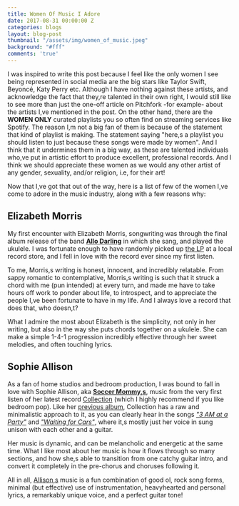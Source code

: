 ```yaml
---
title: Women Of Music I Adore
date: 2017-08-31 00:00:00 Z
categories: blogs
layout: blog-post
thumbnail: "/assets/img/women_of_music.jpeg"
background: "#fff"
comments: 'true'
---
```


I was inspired to write this post because I feel like the only women I see being represented in social media are the big stars like Taylor Swift, Beyoncé, Katy Perry etc. Although I have nothing against these artists, and acknowledge the fact that they&#44;re talented in their own right, I would still like to see more than just the one-off article on Pitchfork -for example- about the artists I&#44;ve mentioned in the post.
 On the other hand, there are the **WOMEN ONLY** curated playlists you so often find on streaming services like Spotify. The reason I&#44;m not a big fan of them is because of the statement that kind of playlist is making. The statement saying "here&#44;s a playlist you should listen to just because these songs were made by women". And I think that it undermines them in a big way, as these are talented individuals who&#44;ve put in artistic effort to produce excellent, professional records. And I think we should appreciate these women as we would any other artist of any gender, sexuality, and/or religion, i.e, for their art!

Now that I&#44;ve got that out of the way, here is a list of few of the women I&#44;ve come to adore in the music industry, along with a few reasons why:

## Elizabeth Morris
My first encounter with Elizabeth Morris&#44; songwriting was through the final album release of the band [**Allo Darling**](https://open.spotify.com/artist/0cygwaJypZFDlu4NLQTm7b) in which she sang, and played the ukulele. I was fortunate enough to have randomly picked up [the LP](https://open.spotify.com/album/1FosDgVaOv7qsZt9k56o1s)  at a local record store, and I fell in love with the record ever since my first listen.

To me, Morris&#44;s writing is honest, innocent, and incredibly relatable. From sappy romantic to contemplative, Morris&#44;s writing is such that it struck a chord with me (pun intended) at every turn, and made me have to take hours off work to ponder about life, to introspect, and to appreciate the people I&#44;ve been fortunate to have in my life. And I always love a record that does that, who doesn&#44;t?

What I admire the most about Elizabeth is the simplicity, not only in her writing, but also in the way she puts chords together on a ukulele. She can make a simple 1-4-1 progression incredibly effective through her sweet melodies, and often touching lyrics.


## Sophie Allison
As a fan of home studios and bedroom production, I was bound to fall in love with Sophie Allison, aka [**Soccer Mommy&#44;s**](https://open.spotify.com/artist/4wXchxfTTggLtzkoUhO86Q), music from the very first listen of her latest record [Collection](https://open.spotify.com/album/1NcmOmza86zn7wt02k9q74) (which I highly recommend if you like bedroom pop). Like her [previous album](https://open.spotify.com/album/0WtsLEGmrrEc1TfGeyLi1N), Collection has a raw and minimalistic approach to it, as you can clearly hear in the songs [*"3 AM at a Party"*](https://open.spotify.com/track/05SS1T78bHkLPEb9VTvEoE) and [*"Waiting for Cars"*](https://open.spotify.com/track/4cJjMJ2fMA7edeEI1xbVFO), where it&#44;s mostly just her voice in sung unison with each other and a guitar.

Her music is dynamic, and can be melancholic and energetic at the same time. What I like most about her music is how it flows through so many sections, and how she&#44;s able to transition from one catchy guitar intro, and convert it completely in the pre-chorus and choruses following it.

All in   all, [Allison&#44;s](https://open.spotify.com/track/3B0vMz20sN9UUwAwcP2QGQ) music is a fun combination of good ol&#44; rock song forms, minimal (but effective) use of instrumentation, heavyhearted and personal lyrics, a remarkably unique voice, and a perfect guitar tone!
